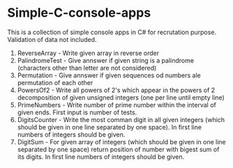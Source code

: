 # Simple-C-console-apps
This is a collection of simple console apps in C# for recrutation purpose. Validation of data not included.

1. ReverseArray - Write given array in reverse order
2. PalindromeTest - Give annswer if given string is a palindrome (characters other than letter are not considered)
3. Permutation - Give annswer if given sequences od numbers ale permutation of each other
4. PowersOf2 - Write all powers of 2's which appear in the powers of 2 decomposition of given unsigned integers (one per line until empty line)
5. PrimeNumbers - Write number of prime number within the interval of given ends. First input is number of tests.
6. DigitsCounter - Write the most comman digit in all given integers (which should be given in one line separated by one space). In first line numbers of integers should    be given.
7. DigitSum - For given array of integers (which should be given in one line separated by one space) return position of number with bigest sum of its digits. In first      line numbers of integers should be given.
